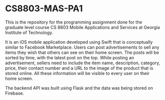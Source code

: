 # CS8803-MAS-PA1
This is the repository for the programming assignment done for the graduate level course CS 8803 Mobile Applications and Services at Georgia Institute of Technology. 

It is an iOS mobile application developed using Swift that is conceptually similar to Facebook Marketplace. Users can post advertisements to sell any items they wish that others can see on their home screen. The posts will be sorted by time, with the latest post on the top. While posting an advertisement, sellers need to include the item name, description, category, price, their contact number and a URL to the image of the product that is stored online. All these information will be visible to every user on their home screen.

The backend API was built using Flask and the data was being stored on Firebase. 

